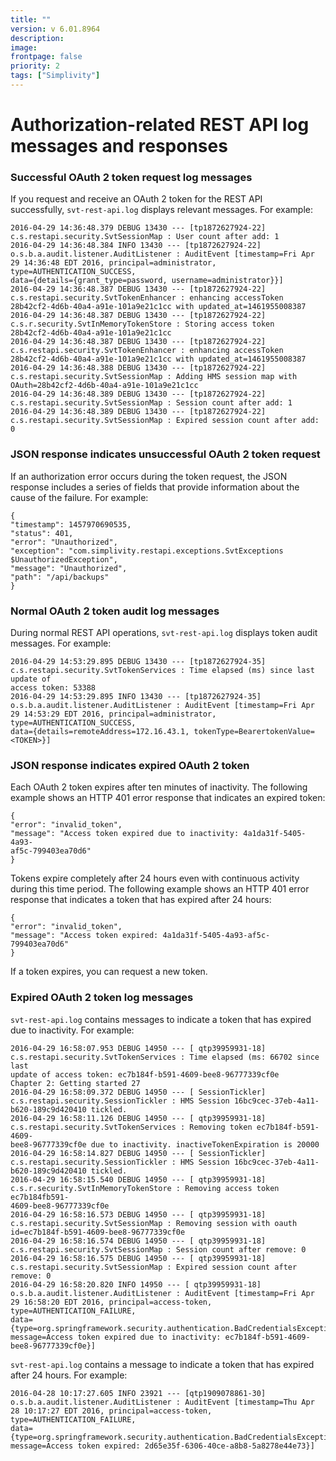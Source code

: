 ```yaml
---
title: ""
version: v 6.01.8964
description:
image: 
frontpage: false
priority: 2
tags: ["Simplivity"]
---
```

Authorization-related REST API log messages and responses
=========================================================

### Successful OAuth 2 token request log messages

If you request and receive an OAuth 2 token for the REST API successfully, `svt-rest-api.log` displays relevant messages. For example:

```
2016-04-29 14:36:48.379 DEBUG 13430 --- [tp1872627924-22]
c.s.restapi.security.SvtSessionMap : User count after add: 1
2016-04-29 14:36:48.384 INFO 13430 --- [tp1872627924-22]
o.s.b.a.audit.listener.AuditListener : AuditEvent [timestamp=Fri Apr
29 14:36:48 EDT 2016, principal=administrator, type=AUTHENTICATION_SUCCESS,
data={details={grant_type=password, username=administrator}}]
2016-04-29 14:36:48.387 DEBUG 13430 --- [tp1872627924-22]
c.s.restapi.security.SvtTokenEnhancer : enhancing accessToken
28b42cf2-4d6b-40a4-a91e-101a9e21c1cc with updated_at=1461955008387
2016-04-29 14:36:48.387 DEBUG 13430 --- [tp1872627924-22]
c.s.r.security.SvtInMemoryTokenStore : Storing access token
28b42cf2-4d6b-40a4-a91e-101a9e21c1cc
2016-04-29 14:36:48.387 DEBUG 13430 --- [tp1872627924-22]
c.s.restapi.security.SvtTokenEnhancer : enhancing accessToken
28b42cf2-4d6b-40a4-a91e-101a9e21c1cc with updated_at=1461955008387
2016-04-29 14:36:48.388 DEBUG 13430 --- [tp1872627924-22]
c.s.restapi.security.SvtSessionMap : Adding HMS session map with
OAuth=28b42cf2-4d6b-40a4-a91e-101a9e21c1cc
2016-04-29 14:36:48.389 DEBUG 13430 --- [tp1872627924-22]
c.s.restapi.security.SvtSessionMap : Session count after add: 1
2016-04-29 14:36:48.389 DEBUG 13430 --- [tp1872627924-22]
c.s.restapi.security.SvtSessionMap : Expired session count after add: 0
```

### JSON response indicates unsuccessful OAuth 2 token request

If an authorization error occurs during the token request, the JSON response includes a series of fields that provide information about the cause of the failure. For example:

```
{
"timestamp": 1457970690535,
"status": 401,
"error": "Unauthorized",
"exception": "com.simplivity.restapi.exceptions.SvtExceptions
$UnauthorizedException",
"message": "Unauthorized",
"path": "/api/backups"
}
```

### Normal OAuth 2 token audit log messages

During normal REST API operations, `svt-rest-api.log` displays token audit messages. For example:

```
2016-04-29 14:53:29.895 DEBUG 13430 --- [tp1872627924-35]
c.s.restapi.security.SvtTokenServices : Time elapsed (ms) since last update of
access token: 53388
2016-04-29 14:53:29.895 INFO 13430 --- [tp1872627924-35]
o.s.b.a.audit.listener.AuditListener : AuditEvent [timestamp=Fri Apr
29 14:53:29 EDT 2016, principal=administrator, type=AUTHENTICATION_SUCCESS,
data={details=remoteAddress=172.16.43.1, tokenType=BearertokenValue=<TOKEN>}]
```

### JSON response indicates expired OAuth 2 token

Each OAuth 2 token expires after ten minutes of inactivity. The following example shows an HTTP 401 error response that indicates an expired token:

```
{
"error": "invalid_token",
"message": "Access token expired due to inactivity: 4a1da31f-5405-4a93-
af5c-799403ea70d6"
}
```

Tokens expire completely after 24 hours even with continuous activity during this time period. The following example shows an HTTP 401 error response that indicates a token that has expired after 24 hours:

```
{
"error": "invalid_token",
"message": "Access token expired: 4a1da31f-5405-4a93-af5c-799403ea70d6"
}
```

If a token expires, you can request a new token.

### Expired OAuth 2 token log messages

`svt-rest-api.log` contains messages to indicate a token that has expired due to inactivity. For example:

```
2016-04-29 16:58:07.953 DEBUG 14950 --- [ qtp39959931-18]
c.s.restapi.security.SvtTokenServices : Time elapsed (ms: 66702 since last
update of access token: ec7b184f-b591-4609-bee8-96777339cf0e
Chapter 2: Getting started 27
2016-04-29 16:58:09.372 DEBUG 14950 --- [ SessionTickler]
c.s.restapi.security.SessionTickler : HMS Session 16bc9cec-37eb-4a11-
b620-189c9d420410 tickled.
2016-04-29 16:58:11.126 DEBUG 14950 --- [ qtp39959931-18]
c.s.restapi.security.SvtTokenServices : Removing token ec7b184f-b591-4609-
bee8-96777339cf0e due to inactivity. inactiveTokenExpiration is 20000
2016-04-29 16:58:14.827 DEBUG 14950 --- [ SessionTickler]
c.s.restapi.security.SessionTickler : HMS Session 16bc9cec-37eb-4a11-
b620-189c9d420410 tickled.
2016-04-29 16:58:15.540 DEBUG 14950 --- [ qtp39959931-18]
c.s.r.security.SvtInMemoryTokenStore : Removing access token ec7b184fb591-
4609-bee8-96777339cf0e
2016-04-29 16:58:16.573 DEBUG 14950 --- [ qtp39959931-18]
c.s.restapi.security.SvtSessionMap : Removing session with oauth
id=ec7b184f-b591-4609-bee8-96777339cf0e
2016-04-29 16:58:16.574 DEBUG 14950 --- [ qtp39959931-18]
c.s.restapi.security.SvtSessionMap : Session count after remove: 0
2016-04-29 16:58:16.575 DEBUG 14950 --- [ qtp39959931-18]
c.s.restapi.security.SvtSessionMap : Expired session count after remove: 0
2016-04-29 16:58:20.820 INFO 14950 --- [ qtp39959931-18]
o.s.b.a.audit.listener.AuditListener : AuditEvent [timestamp=Fri Apr
29 16:58:20 EDT 2016, principal=access-token, type=AUTHENTICATION_FAILURE,
data={type=org.springframework.security.authentication.BadCredentialsException,
message=Access token expired due to inactivity: ec7b184f-b591-4609-
bee8-96777339cf0e}]
```

`svt-rest-api.log` contains a message to indicate a token that has expired after 24 hours. For example:

```
2016-04-28 10:17:27.605 INFO 23921 --- [qtp1909078861-30]
o.s.b.a.audit.listener.AuditListener : AuditEvent [timestamp=Thu Apr
28 10:17:27 EDT 2016, principal=access-token, type=AUTHENTICATION_FAILURE,
data={type=org.springframework.security.authentication.BadCredentialsException,
message=Access token expired: 2d65e35f-6306-40ce-a8b8-5a8278e44e73}]
```